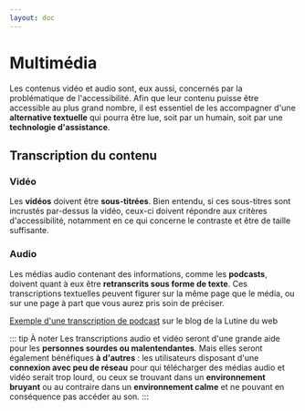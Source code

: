 ```yaml
---
layout: doc
---
```


# Multimédia

Les contenus vidéo et audio sont, eux aussi, concernés par la problématique de l'accessibilité.
Afin que leur contenu puisse être accessible au plus grand nombre, 
il est essentiel de les accompagner d'une **alternative textuelle** qui pourra être lue, soit par un humain, soit par une **technologie d'assistance**.

## Transcription du contenu

### Vidéo

Les **vidéos** doivent être **sous-titrées**.
Bien entendu, si ces sous-titres sont incrustés par-dessus la vidéo, ceux-ci doivent répondre aux critères d'accessibilité,
notamment en ce qui concerne le contraste et être de taille suffisante.

### Audio

Les médias audio contenant des informations, comme les **podcasts**, doivent quant à eux être **retranscrits sous forme de texte**.
Ces transcriptions textuelles peuvent figurer sur la même page que le média, ou sur une page à part que vous aurez pris soin de préciser.

[Exemple d'une transcription de podcast](https://www.lalutineduweb.fr/transcription-textuelle-accessibilite-web-droit-podcast-user-story/) sur le blog de la Lutine du web

::: tip À noter
Les transcriptions audio et vidéo seront d'une grande aide pour les **personnes sourdes ou malentendantes**.
Mais elles seront également bénéfiques **à d'autres** : 
les utilisateurs disposant d'une **connexion avec peu de réseau** pour qui télécharger des médias audio et vidéo serait trop lourd,
ou ceux se trouvant dans un **environnement bruyant** ou au contraire dans un **environnement calme** et ne pouvant en conséquence pas accéder au son.
:::

